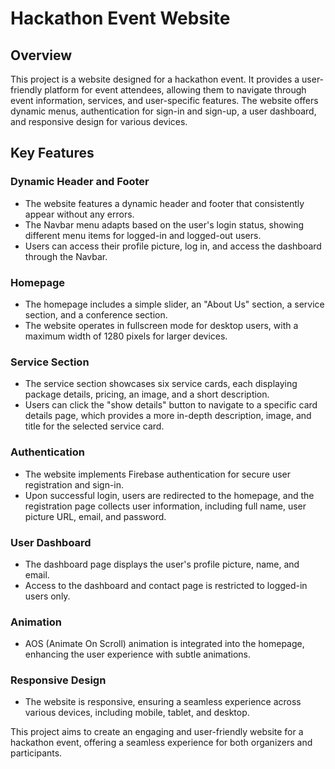 

# Hackathon Event Website

## Overview

This project is a website designed for a hackathon event. It provides a user-friendly platform for event attendees, allowing them to navigate through event information, services, and user-specific features. The website offers dynamic menus, authentication for sign-in and sign-up, a user dashboard, and responsive design for various devices.

## Key Features

### Dynamic Header and Footer

- The website features a dynamic header and footer that consistently appear without any errors.
- The Navbar menu adapts based on the user's login status, showing different menu items for logged-in and logged-out users.
- Users can access their profile picture, log in, and access the dashboard through the Navbar.

### Homepage

- The homepage includes a simple slider, an "About Us" section, a service section, and a conference section.
- The website operates in fullscreen mode for desktop users, with a maximum width of 1280 pixels for larger devices.

### Service Section

- The service section showcases six service cards, each displaying package details, pricing, an image, and a short description.
- Users can click the "show details" button to navigate to a specific card details page, which provides a more in-depth description, image, and title for the selected service card.

### Authentication

- The website implements Firebase authentication for secure user registration and sign-in.
- Upon successful login, users are redirected to the homepage, and the registration page collects user information, including full name, user picture URL, email, and password.

### User Dashboard

- The dashboard page displays the user's profile picture, name, and email.
- Access to the dashboard and contact page is restricted to logged-in users only.

### Animation

- AOS (Animate On Scroll) animation is integrated into the homepage, enhancing the user experience with subtle animations.

### Responsive Design

- The website is responsive, ensuring a seamless experience across various devices, including mobile, tablet, and desktop.

This project aims to create an engaging and user-friendly website for a hackathon event, offering a seamless experience for both organizers and participants.